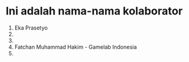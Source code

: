 # Ini adalah nama-nama kolaborator

1. Eka Prasetyo
2.
3.
4. Fatchan Muhammad Hakim - Gamelab Indonesia
5. 
